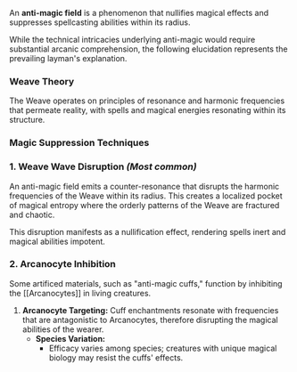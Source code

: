 An **anti-magic field** is a phenomenon that nullifies magical effects and suppresses spellcasting abilities within its radius. 

While the technical intricacies underlying anti-magic would require substantial arcanic comprehension, the following elucidation represents the prevailing layman's explanation.

### Weave Theory

The Weave operates on principles of resonance and harmonic frequencies that permeate reality, with spells and magical energies resonating within its structure.

### Magic Suppression Techniques
### 1. Weave Wave Disruption *(Most common)*

An anti-magic field emits a counter-resonance that disrupts the harmonic frequencies of the Weave within its radius. This creates a localized pocket of magical entropy where the orderly patterns of the Weave are fractured and chaotic.

This disruption manifests as a nullification effect, rendering spells inert and magical abilities impotent.

### 2. Arcanocyte Inhibition

Some artificed materials, such as "anti-magic cuffs," function by inhibiting the [[Arcanocytes]] in living creatures.

1. **Arcanocyte Targeting:**
   Cuff enchantments resonate with frequencies that are antagonistic to Arcanocytes, therefore disrupting the magical abilities of the wearer.
	- **Species Variation:**
		- Efficacy varies among species; creatures with unique magical biology may resist the cuffs' effects.